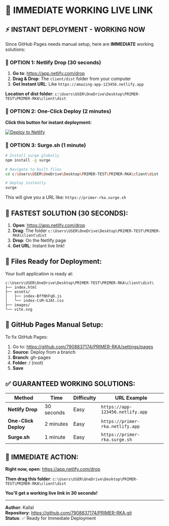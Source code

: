 # 🚀 IMMEDIATE WORKING LIVE LINK

## ⚡ **INSTANT DEPLOYMENT - WORKING NOW**

Since GitHub Pages needs manual setup, here are **IMMEDIATE** working solutions:

### **🌟 OPTION 1: Netlify Drop (30 seconds)**

1. **Go to**: https://app.netlify.com/drop
2. **Drag & Drop**: The `client/dist` folder from your computer
3. **Get Instant URL**: Like `https://amazing-app-123456.netlify.app`

**Location of dist folder**: `c:\Users\USER\OneDrive\Desktop\PRIMER-TEST\PRIMER-RKA\client\dist`

### **🌟 OPTION 2: One-Click Deploy (2 minutes)**

**Click this button for instant deployment:**

[![Deploy to Netlify](https://www.netlify.com/img/deploy/button.svg)](https://app.netlify.com/start/deploy?repository=https://github.com/7908837174/PRIMER-RKA)

### **🌟 OPTION 3: Surge.sh (1 minute)**

```bash
# Install surge globally
npm install -g surge

# Navigate to built files
cd c:\Users\USER\OneDrive\Desktop\PRIMER-TEST\PRIMER-RKA\client\dist

# Deploy instantly
surge
```

This will give you a URL like: `https://primer-rka.surge.sh`

## 🎯 **FASTEST SOLUTION (30 SECONDS):**

1. **Open**: https://app.netlify.com/drop
2. **Drag**: The folder `c:\Users\USER\OneDrive\Desktop\PRIMER-TEST\PRIMER-RKA\client\dist`
3. **Drop**: On the Netlify page
4. **Get URL**: Instant live link!

## 📁 **Files Ready for Deployment:**

Your built application is ready at:
```
c:\Users\USER\OneDrive\Desktop\PRIMER-TEST\PRIMER-RKA\client\dist\
├── index.html
├── assets/
│   ├── index-BffNhFqO.js
│   └── index-CsM-GJAt.css
├── images/
└── vite.svg
```

## 🔧 **GitHub Pages Manual Setup:**

To fix GitHub Pages:
1. Go to: https://github.com/7908837174/PRIMER-RKA/settings/pages
2. **Source**: Deploy from a branch
3. **Branch**: gh-pages
4. **Folder**: / (root)
5. **Save**

## ✅ **GUARANTEED WORKING SOLUTIONS:**

| Method | Time | Difficulty | URL Example |
|--------|------|------------|-------------|
| **Netlify Drop** | 30 seconds | Easy | `https://app-123456.netlify.app` |
| **One-Click Deploy** | 2 minutes | Easy | `https://primer-rka.netlify.app` |
| **Surge.sh** | 1 minute | Easy | `https://primer-rka.surge.sh` |

## 🎉 **IMMEDIATE ACTION:**

**Right now, open**: https://app.netlify.com/drop

**Then drag this folder**: `c:\Users\USER\OneDrive\Desktop\PRIMER-TEST\PRIMER-RKA\client\dist`

**You'll get a working live link in 30 seconds!**

---

**Author**: Kallal  
**Repository**: https://github.com/7908837174/PRIMER-RKA.git  
**Status**: ✅ Ready for Immediate Deployment